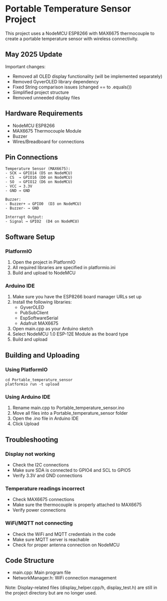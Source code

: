 # Portable Temperature Sensor Project

This project uses a NodeMCU ESP8266 with MAX6675 thermocouple to create a portable temperature sensor with wireless connectivity.

## May 2025 Update

Important changes:
- Removed all OLED display functionality (will be implemented separately)
- Removed GyverOLED library dependency
- Fixed String comparison issues (changed == to .equals())
- Simplified project structure
- Removed unneeded display files

## Hardware Requirements

- NodeMCU ESP8266
- MAX6675 Thermocouple Module
- Buzzer
- Wires/Breadboard for connections

## Pin Connections

```
Temperature Sensor (MAX6675):
- SCK → GPIO14 (D5 on NodeMCU)
- CS  → GPIO16 (D0 on NodeMCU)
- SO  → GPIO12 (D6 on NodeMCU)
- VCC → 3.3V
- GND → GND

Buzzer:
- Buzzer+ → GPIO0  (D3 on NodeMCU)
- Buzzer- → GND

Interrupt Output:
- Signal → GPIO2  (D4 on NodeMCU)
```

## Software Setup

### PlatformIO

1. Open the project in PlatformIO
2. All required libraries are specified in platformio.ini
3. Build and upload to NodeMCU

### Arduino IDE

1. Make sure you have the ESP8266 board manager URLs set up
2. Install the following libraries:
   - GyverOLED
   - PubSubClient
   - EspSoftwareSerial
   - Adafruit MAX6675
3. Open main.cpp as your Arduino sketch
4. Select NodeMCU 1.0 ESP-12E Module as the board type
5. Build and upload

## Building and Uploading

### Using PlatformIO

```
cd Portable_temperature_sensor
platformio run -t upload
```

### Using Arduino IDE

1. Rename main.cpp to Portable_temperature_sensor.ino
2. Move all files into a Portable_temperature_sensor folder
3. Open the .ino file in Arduino IDE
4. Click Upload

## Troubleshooting

### Display not working
- Check the I2C connections
- Make sure SDA is connected to GPIO4 and SCL to GPIO5
- Verify 3.3V and GND connections

### Temperature readings incorrect
- Check MAX6675 connections
- Make sure the thermocouple is properly attached to MAX6675
- Verify power connections

### WiFi/MQTT not connecting
- Check the WiFi and MQTT credentials in the code
- Make sure MQTT server is reachable
- Check for proper antenna connection on NodeMCU

## Code Structure

- main.cpp: Main program file
- NetworkManager.h: WiFi connection management

Note: Display-related files (display_helper.cpp/h, display_test.h) are still in the project directory but are no longer used.
